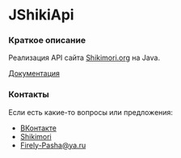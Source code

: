 # JShikiApi

### Краткое описание
Реализация API сайта [Shikimori.org](https://shikimori.org/) на Java.

[Документация](https://github.com/Firely-Pasha/JShikiApi/wiki)

### Контакты
Если есть какие-то вопросы или предложения:
* [ВКонтакте](https://vk.com/firely_pasha)
* [Shikimori](https://shikimori.org/Firely-Pasha)
* Firely-Pasha@ya.ru